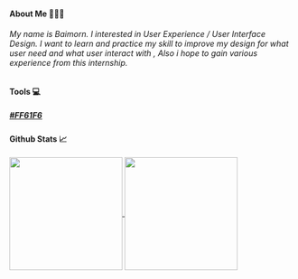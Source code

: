 #### About Me 👩🏻‍💻
###### My name is Baimorn. I interested in User Experience / User Interface Design. I want to learn and practice my skill to improve my design for what user need and what user interact with , Also i hope to gain various experience from this internship.

#### Tools 💻
##### [#FF61F6](https://img.shields.io/badge/online-text?style=flat&logo=adobexd&logoColor=violet&label=Adobe%20XD)


#### Github Stats 📈
<a href="https://github.com/baimorn/github-readme-stats">
  <img height=200 align="center" src="https://github-readme-stats.vercel.app/api?username=baimorn" />
</a>
<a href="https://github.com/baimorn/convoychat">
  <img height=200 align="center" src="https://github-readme-stats.vercel.app/api/top-langs?username=baimorn&layout=compact&langs_count=8&card_width=320" />
</a>
